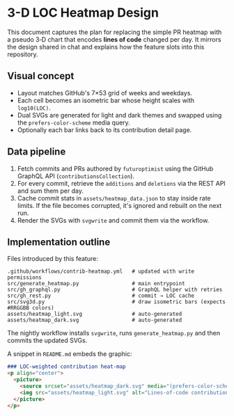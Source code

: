 # 3-D LOC Heatmap Design

This document captures the plan for replacing the simple PR heatmap with a pseudo
3‑D chart that encodes **lines of code** changed per day. It mirrors the design
shared in chat and explains how the feature slots into this repository.

## Visual concept
- Layout matches GitHub's 7×53 grid of weeks and weekdays.
- Each cell becomes an isometric bar whose height scales with `log10(LOC)`.
- Dual SVGs are generated for light and dark themes and swapped using the
  `prefers-color-scheme` media query.
- Optionally each bar links back to its contribution detail page.

## Data pipeline
1. Fetch commits and PRs authored by `futuroptimist` using the GitHub GraphQL
   API (`contributionsCollection`).
2. For every commit, retrieve the `additions` and `deletions` via the REST API
   and sum them per day.
3. Cache commit stats in `assets/heatmap_data.json` to stay inside rate limits. If the file
   becomes corrupted, it's ignored and rebuilt on the next run.
4. Render the SVGs with `svgwrite` and commit them via the workflow.

## Implementation outline
Files introduced by this feature:
```
.github/workflows/contrib-heatmap.yml   # updated with write permissions
src/generate_heatmap.py                 # main entrypoint
src/gh_graphql.py                       # GraphQL helper with retries
src/gh_rest.py                          # commit → LOC cache
src/svg3d.py                            # draw isometric bars (expects #RRGGBB colors)
assets/heatmap_light.svg                # auto-generated
assets/heatmap_dark.svg                 # auto-generated
```
The nightly workflow installs `svgwrite`, runs `generate_heatmap.py` and then
commits the updated SVGs.

A snippet in `README.md` embeds the graphic:
```md
### LOC-weighted contribution heat-map
<p align="center">
  <picture>
    <source srcset="assets/heatmap_dark.svg" media="(prefers-color-scheme: dark)">
    <img src="assets/heatmap_light.svg" alt="Lines-of-code contributions past year">
  </picture>
</p>
```
